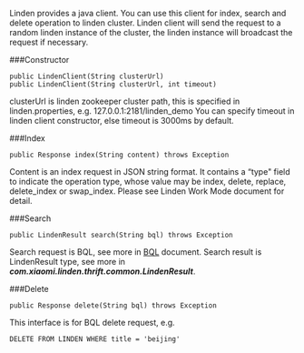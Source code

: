Linden provides a java client. You can use this client for index, search and delete operation to linden cluster.  Linden client will send the request to a random linden instance of the cluster, the linden instance will broadcast the request if necessary.

###Constructor

	public LindenClient(String clusterUrl)
	public LindenClient(String clusterUrl, int timeout)

clusterUrl is linden zookeeper cluster path, this is specified in linden.properties, e.g. 127.0.0.1:2181/linden_demo
You can specify timeout in linden client constructor, else timeout is 3000ms by default.

###Index

	public Response index(String content) throws Exception

Content is an index request in JSON string format. It contains a “type" field to indicate the operation type, whose value may be index, delete, replace, delete_index or swap_index. Please see Linden Work Mode document for detail.

###Search

	public LindenResult search(String bql) throws Exception

Search request is BQL, see more in [BQL](BQL.md) document.
Search result is LindenResult type, see more in ***com.xiaomi.linden.thrift.common.LindenResult***.

###Delete

	public Response delete(String bql) throws Exception

This interface is for BQL delete request, e.g.
	
	DELETE FROM LINDEN WHERE title = 'beijing'
